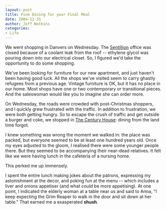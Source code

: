 ```yaml
---
layout: post
title: Fine Dining for your Final Meal
date: 2004-12-31
author: Jeff Watkins
categories:
- Life
---
```


We went shopping in Danvers on Wednesday. The <a href="http://sentillion.com/">Sentillion</a> office was closed because of a coolant leak from the roof -- ethylene glycol was pouring down into our electrical closet. So, I figured we'd take the opportunity to do some shopping.

We've been looking for furniture for our new apartment, and just haven't been having good luck. All the shops we've visited seem to carry ghastly refugees from a previous age. Vintage furniture is OK, but it has no place in our home. Most shops have one or two contemporary or transitional pieces. And the saleswoman would like you to imagine she can order more.

On Wednesday, the roads were crowded with post-Christmas shoppers, and I quickly grew frustrated with the traffic. In addition to frustration, we were both getting hungry. So to escape the crush of traffic and get outside a burger and coke, we stopped in <a href="http://www.centuryhse.com/index.html">The Century House</a>: dining from the land time forgot.

I knew something was wrong the moment we walked in: the place was packed, but everyone seemed to be at least one hundred years old. Once my eyes adjusted to the gloom, I realised there were some younger people there. But they seemed to be accompanying their near-dead relatives. It felt like we were having lunch in the cafeteria of a nursing home.

This perked me up immensely.

I spent the entire lunch making jokes about the patrons, expressing my astonishment at the decor, and poking fun at the menu -- which includes a liver and onions appetiser (and what <em>could</em> be more appetising). At one point, I indicated the elderly woman at a table near us and said to Anna, "I keep expecting the Grim Reaper to walk in the door and sit down at her table." That earned me a exasperated <strong>shush</strong>.